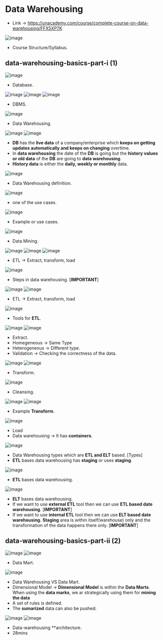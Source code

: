 # Data Warehousing

* Link -> https://unacademy.com/course/complete-course-on-data-warehousing/FFX5XP7K

![image](https://github.com/arghanath007/Data-Structure-and-Algorithms/assets/54589605/0500879a-e4bb-4ab7-be4c-456f07fb48b9)

* Course Structure/Syllabus.

## data-warehousing-basics-part-i (1)

![image](https://github.com/arghanath007/Data-Structure-and-Algorithms/assets/54589605/1f607f54-0394-4a83-90ca-d6351f739fb2)

* Database.

![image](https://github.com/arghanath007/Data-Structure-and-Algorithms/assets/54589605/d8846a7e-e9d3-472f-9e06-ede55f552469)
![image](https://github.com/arghanath007/Data-Structure-and-Algorithms/assets/54589605/6565af97-e3f2-4419-a020-654843c2f01a)
![image](https://github.com/arghanath007/Data-Structure-and-Algorithms/assets/54589605/5b319cec-70f9-4327-9147-286bf48c6d86)

* DBMS.

![image](https://github.com/arghanath007/Data-Structure-and-Algorithms/assets/54589605/a2473c45-995d-48d3-bb9f-a4f2a23b815c)

* Data Warehousing.

![image](https://github.com/arghanath007/Data-Structure-and-Algorithms/assets/54589605/9709c6ed-82cf-410b-8328-f9411f30cc5f)
![image](https://github.com/arghanath007/Data-Structure-and-Algorithms/assets/54589605/15de0712-d337-4884-a674-6ec8c8483543)

* **DB** has the **live data** of a company/enterprise which **keeps on getting updates automatically and keeps on changing** overtime.
* In **data warehousing** the date of the **DB** is going but the **history values or old data** of the **DB** are going to **data warehousing**.
* **History data** is either the **daily, weekly or monthly** data.

![image](https://github.com/arghanath007/Data-Structure-and-Algorithms/assets/54589605/25df7e82-b1c9-4db2-82ca-0b3499421baf)

* Data Warehousing definition.

![image](https://github.com/arghanath007/Data-Structure-and-Algorithms/assets/54589605/ebaa740e-1bfb-40de-bebf-59eccdd6178c)

* one of the use cases.

![image](https://github.com/arghanath007/Data-Structure-and-Algorithms/assets/54589605/416fa938-c6f0-465a-8402-82c5ae7fa572)

* Example or use cases.

![image](https://github.com/arghanath007/Data-Structure-and-Algorithms/assets/54589605/8d9abca7-c328-45f0-8f06-c30064b42b06)

* Data Mining.

![image](https://github.com/arghanath007/Data-Structure-and-Algorithms/assets/54589605/82ab5415-b359-4985-be31-c6e07f2bc89f)
![image](https://github.com/arghanath007/Data-Structure-and-Algorithms/assets/54589605/fee71c59-a818-48c6-81cd-9c3c89d3eb04)
![image](https://github.com/arghanath007/Data-Structure-and-Algorithms/assets/54589605/6b21be2a-36b7-48bf-a05c-7c252b922b13)

* ETL -> Extract, transform, load

![image](https://github.com/arghanath007/Data-Structure-and-Algorithms/assets/54589605/1e7784e1-94fc-4db5-9b9c-32807472ef5f)

* Steps in data warehousing. [**IMPORTANT**]

![image](https://github.com/arghanath007/Data-Structure-and-Algorithms/assets/54589605/168081e4-3092-48f0-81c3-419052f7eb8b)
![image](https://github.com/arghanath007/Data-Structure-and-Algorithms/assets/54589605/7ac6a1e7-2adb-419e-b4a0-24245b0191cf)

* ETL -> Extract, transform, load

![image](https://github.com/arghanath007/Data-Structure-and-Algorithms/assets/54589605/26a719f7-3282-417d-98fb-45a0086f76a8)

* Tools for **ETL**.

![image](https://github.com/arghanath007/Data-Structure-and-Algorithms/assets/54589605/0d61edda-f06e-478d-8f12-09198fa43b94)
![image](https://github.com/arghanath007/Data-Structure-and-Algorithms/assets/54589605/cbf9f30d-9aee-40ff-813f-699c76467684)

* Extract.
* Homegeneous -> Same Type
* Heterogeneous -> Different type.
* Validation -> Checking the correctness of the data.

![image](https://github.com/arghanath007/Data-Structure-and-Algorithms/assets/54589605/cb5575be-c738-464d-a017-ea05b58f20bf)
![image](https://github.com/arghanath007/Data-Structure-and-Algorithms/assets/54589605/6af4b73e-c6c8-4528-9074-e1d4f07ff85c)

* Transform.

![image](https://github.com/arghanath007/Data-Structure-and-Algorithms/assets/54589605/b7241f24-7b05-47e6-bed7-c62dae4493f5)

* Cleansing.

![image](https://github.com/arghanath007/Data-Structure-and-Algorithms/assets/54589605/3226dbbd-599c-45c6-9a6b-adc851f99b3c)
![image](https://github.com/arghanath007/Data-Structure-and-Algorithms/assets/54589605/d26db27a-697f-4df4-afa1-e01896895cac)

* Example **Transform**.

![image](https://github.com/arghanath007/Data-Structure-and-Algorithms/assets/54589605/ecc3e809-e112-49f0-b1b1-2e553f315349)

* Load
* Data warehousing -> It has **containers**.

![image](https://github.com/arghanath007/Data-Structure-and-Algorithms/assets/54589605/7cc0c1bf-3a20-4a21-9f41-0bec24250982)

* Data Warehousing types which are **ETL and ELT** based. [Types]
* **ETL** bases data warehousing has **staging** or uses **staging**.

![image](https://github.com/arghanath007/Data-Structure-and-Algorithms/assets/54589605/48516ddf-0189-45c7-af57-2f57ddf26348)

* **ETL** bases data warehousing.

![image](https://github.com/arghanath007/Data-Structure-and-Algorithms/assets/54589605/05be9351-595f-4e2d-907b-e76cc00668b9)

* **ELT** bases data warehousing.
* If we want to use **external ETL** tool then we can use **ETL based date warehousing**. [**IMPORTANT**]
* If we want to use **internal ETL** tool then we can use **ELT based date warehousing**. **Staging** area is within itself(warehouse) only and the transformation of the data happens there only. [**IMPORTANT**]

## data-warehousing-basics-part-ii (2)

![image](https://github.com/arghanath007/Data-Structure-and-Algorithms/assets/54589605/4eae6c1d-415b-463d-9c54-3668661af769)
![image](https://github.com/arghanath007/Data-Structure-and-Algorithms/assets/54589605/d64dab50-a27b-4854-a24d-028dd6606914)

* Data Mart. 

![image](https://github.com/arghanath007/Data-Structure-and-Algorithms/assets/54589605/f83c5279-98bd-404d-a25b-ce5b1113f0dc)

* Data Warehousing VS Data Mart.
* Dimensional Model -> **Dimensional Model** is within the **Data Marts**. When using the **data marks**, we ar strategically using them for **mining the data**
* A set of rules is defined.
* The **sumarized** data can also be pushed.

![image](https://github.com/arghanath007/Data-Structure-and-Algorithms/assets/54589605/6f2514cd-c003-4571-a401-16bc95f858b8)
![image](https://github.com/arghanath007/Data-Structure-and-Algorithms/assets/54589605/d1588e70-0214-4d68-a020-bf56f2be8781)

*  Data-warehousing **architecture.
*  28mins















